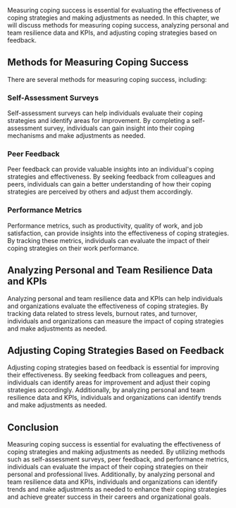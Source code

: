 
Measuring coping success is essential for evaluating the effectiveness of coping strategies and making adjustments as needed. In this chapter, we will discuss methods for measuring coping success, analyzing personal and team resilience data and KPIs, and adjusting coping strategies based on feedback.

Methods for Measuring Coping Success
------------------------------------

There are several methods for measuring coping success, including:

### Self-Assessment Surveys

Self-assessment surveys can help individuals evaluate their coping strategies and identify areas for improvement. By completing a self-assessment survey, individuals can gain insight into their coping mechanisms and make adjustments as needed.

### Peer Feedback

Peer feedback can provide valuable insights into an individual's coping strategies and effectiveness. By seeking feedback from colleagues and peers, individuals can gain a better understanding of how their coping strategies are perceived by others and adjust them accordingly.

### Performance Metrics

Performance metrics, such as productivity, quality of work, and job satisfaction, can provide insights into the effectiveness of coping strategies. By tracking these metrics, individuals can evaluate the impact of their coping strategies on their work performance.

Analyzing Personal and Team Resilience Data and KPIs
----------------------------------------------------

Analyzing personal and team resilience data and KPIs can help individuals and organizations evaluate the effectiveness of coping strategies. By tracking data related to stress levels, burnout rates, and turnover, individuals and organizations can measure the impact of coping strategies and make adjustments as needed.

Adjusting Coping Strategies Based on Feedback
---------------------------------------------

Adjusting coping strategies based on feedback is essential for improving their effectiveness. By seeking feedback from colleagues and peers, individuals can identify areas for improvement and adjust their coping strategies accordingly. Additionally, by analyzing personal and team resilience data and KPIs, individuals and organizations can identify trends and make adjustments as needed.

Conclusion
----------

Measuring coping success is essential for evaluating the effectiveness of coping strategies and making adjustments as needed. By utilizing methods such as self-assessment surveys, peer feedback, and performance metrics, individuals can evaluate the impact of their coping strategies on their personal and professional lives. Additionally, by analyzing personal and team resilience data and KPIs, individuals and organizations can identify trends and make adjustments as needed to enhance their coping strategies and achieve greater success in their careers and organizational goals.
